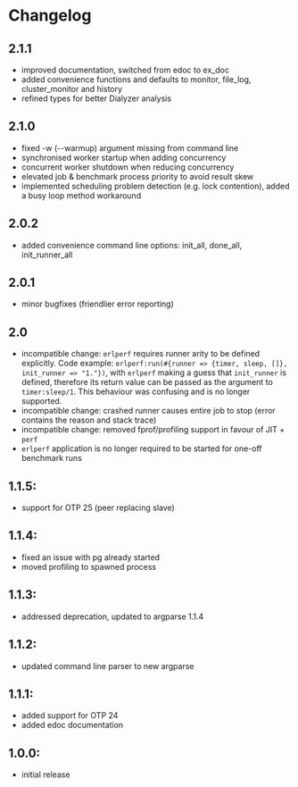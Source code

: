 # Changelog

## 2.1.1
- improved documentation, switched from edoc to ex_doc
- added convenience functions and defaults to monitor, file_log, cluster_monitor and history
- refined types for better Dialyzer analysis

## 2.1.0
- fixed -w (--warmup) argument missing from command line
- synchronised worker startup when adding concurrency
- concurrent worker shutdown when reducing concurrency
- elevated job & benchmark process priority to avoid result skew
- implemented scheduling problem detection (e.g. lock contention),
  added a busy loop method workaround

## 2.0.2
- added convenience command line options: init_all, done_all, init_runner_all

## 2.0.1
- minor bugfixes (friendlier error reporting)

## 2.0
- incompatible change: `erlperf` requires runner arity to be defined explicitly.
  Code example: `erlperf:run(#{runner => {timer, sleep, []}, init_runner => "1."})`,
  with `erlperf` making a guess that `init_runner` is defined, therefore its return
  value can be passed as the argument to `timer:sleep/1`. This behaviour was confusing
  and is no longer supported.
- incompatible change: crashed runner causes entire job to stop (error contains the
  reason and stack trace)
- incompatible change: removed fprof/profiling support in favour of JIT + `perf`
- `erlperf` application is no longer required to be started for one-off benchmark runs

## 1.1.5:
- support for OTP 25 (peer replacing slave)

## 1.1.4:
- fixed an issue with pg already started
- moved profiling to spawned process

## 1.1.3:
- addressed deprecation, updated to argparse 1.1.4

## 1.1.2:
- updated command line parser to new argparse

## 1.1.1:
- added support for OTP 24
- added edoc documentation

## 1.0.0:
- initial release
